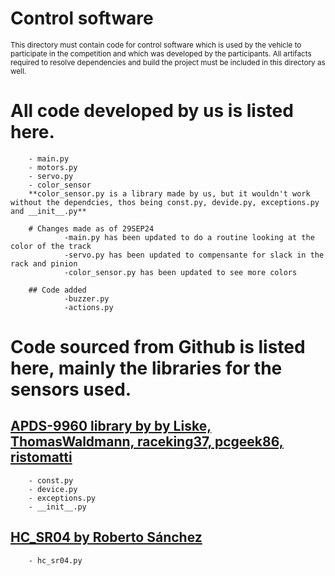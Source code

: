 Control software
====

<sub>This directory must contain code for control software which is used by the vehicle to participate in the competition and which was developed by the participants.
All artifacts required to resolve dependencies and build the project must be included in this directory as well. </sub>




# All code developed by us is listed here.
        - main.py
        - motors.py
        - servo.py
        - color_sensor
        **color_sensor.py is a library made by us, but it wouldn't work without the dependcies, thos being const.py, devide.py, exceptions.py and __init__.py** 

        # Changes made as of 29SEP24
                -main.py has been updated to do a routine looking at the color of the track
                -servo.py has been updated to compensante for slack in the rack and pinion
                -color_sensor.py has been updated to see more colors
        
        ## Code added
                -buzzer.py
                -actions.py


# Code sourced from Github is listed here, mainly the libraries for the sensors used.

## [APDS-9960 library by by Liske, ThomasWaldmann, raceking37, pcgeek86, ristomatti](https://github.com/liske/python-apds9960)
        - const.py
        - device.py
        - exceptions.py
        - __init__.py
        

    
## [HC_SR04  by  Roberto Sánchez](https://github.com/rsc1975/micropython-hcsr04)
        - hc_sr04.py    


